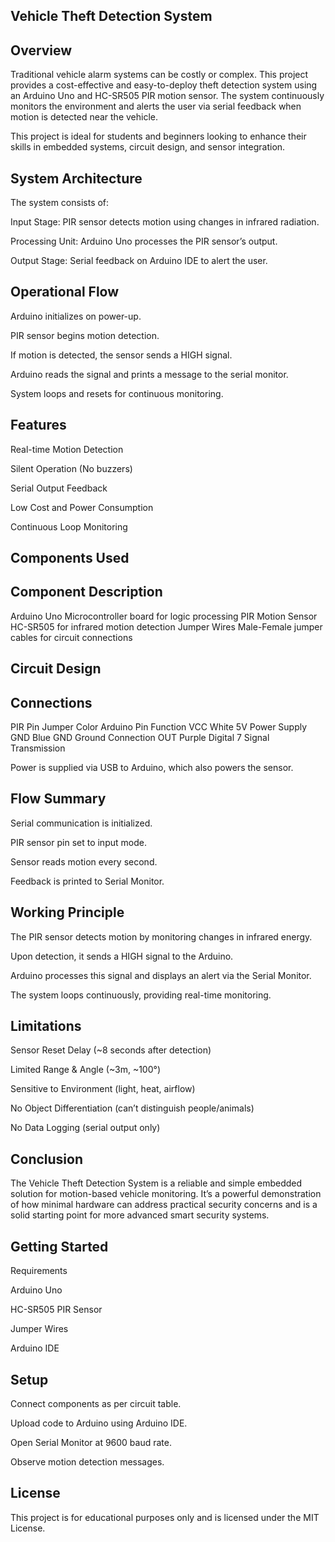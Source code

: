 ## Vehicle Theft Detection System

## Overview

Traditional vehicle alarm systems can be costly or complex. This project provides a cost-effective and easy-to-deploy theft detection system using an Arduino Uno and HC-SR505 PIR motion sensor. The system continuously monitors the environment and alerts the user via serial feedback when motion is detected near the vehicle.

This project is ideal for students and beginners looking to enhance their skills in embedded systems, circuit design, and sensor integration.

## System Architecture

The system consists of:

Input Stage: PIR sensor detects motion using changes in infrared radiation.

Processing Unit: Arduino Uno processes the PIR sensor’s output.

Output Stage: Serial feedback on Arduino IDE to alert the user.

## Operational Flow

Arduino initializes on power-up.

PIR sensor begins motion detection.

If motion is detected, the sensor sends a HIGH signal.

Arduino reads the signal and prints a message to the serial monitor.

System loops and resets for continuous monitoring.

## Features

Real-time Motion Detection

Silent Operation (No buzzers)

Serial Output Feedback

Low Cost and Power Consumption

Continuous Loop Monitoring

## Components Used

## Component	Description

Arduino Uno	Microcontroller board for logic processing
PIR Motion Sensor	HC-SR505 for infrared motion detection
Jumper Wires	Male-Female jumper cables for circuit connections

## Circuit Design

## Connections

PIR Pin	Jumper Color	Arduino Pin	Function
VCC	White	5V	Power Supply
GND	Blue	GND	Ground Connection
OUT	Purple	Digital 7	Signal Transmission

Power is supplied via USB to Arduino, which also powers the sensor.

## Flow Summary

Serial communication is initialized.

PIR sensor pin set to input mode.

Sensor reads motion every second.

Feedback is printed to Serial Monitor.

## Working Principle

The PIR sensor detects motion by monitoring changes in infrared energy.

Upon detection, it sends a HIGH signal to the Arduino.

Arduino processes this signal and displays an alert via the Serial Monitor.

The system loops continuously, providing real-time monitoring.

## Limitations
 
Sensor Reset Delay (~8 seconds after detection)

Limited Range & Angle (~3m, ~100°)

Sensitive to Environment (light, heat, airflow)

No Object Differentiation (can’t distinguish people/animals)

No Data Logging (serial output only)

## Conclusion

The Vehicle Theft Detection System is a reliable and simple embedded solution for motion-based vehicle monitoring. It’s a powerful demonstration of how minimal hardware can address practical security concerns and is a solid starting point for more advanced smart security systems.

## Getting Started

Requirements

Arduino Uno

HC-SR505 PIR Sensor

Jumper Wires

Arduino IDE

## Setup

Connect components as per circuit table.

Upload code to Arduino using Arduino IDE.

Open Serial Monitor at 9600 baud rate.

Observe motion detection messages.


## License

This project is for educational purposes only and is licensed under the MIT License.

